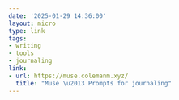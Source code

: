 ```yaml
---
date: '2025-01-29 14:36:00'
layout: micro
type: link
tags:
- writing
- tools
- journaling
link:
- url: https://muse.colemanm.xyz/
  title: "Muse \u2013 Prompts for journaling"
---
```


